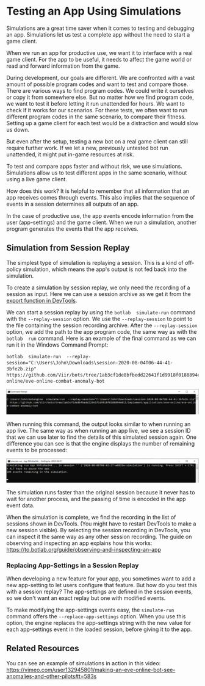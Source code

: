 # Testing an App Using Simulations

Simulations are a great time saver when it comes to testing and debugging an app. Simulations let us test a complete app without the need to start a game client.

When we run an app for productive use, we want it to interface with a real game client. For the app to be useful, it needs to affect the game world or read and forward information from the game.

During development, our goals are different. We are confronted with a vast amount of possible program codes and want to test and compare those. There are various ways to find program codes. We could write it ourselves or copy it from somewhere else. But no matter how we find program code, we want to test it before letting it run unattended for hours. We want to check if it works for our scenarios. For these tests, we often want to run different program codes in the same scenario, to compare their fitness. Setting up a game client for each test would be a distraction and would slow us down.

But even after the setup, testing a new bot on a real game client can still require further work. If we let a new, previously untested bot run unattended, it might put in-game resources at risk.

To test and compare apps faster and without risk, we use simulations. Simulations allow us to test different apps in the same scenario, without using a live game client.

How does this work? It is helpful to remember that all information that an app receives comes through events. This also implies that the sequence of events in a session determines all outputs of an app.

In the case of productive use, the app events encode information from the user (app-settings) and the game client. When we run a simulation, another program generates the events that the app receives.

## Simulation from Session Replay

The simplest type of simulation is replaying a session. This is a kind of off-policy simulation, which means the app's output is not fed back into the simulation.

To create a simulation by session replay, we only need the recording of a session as input. Here we can use a session archive as we get it from the [export function in DevTools](https://to.botlab.org/guide/how-to-report-an-issue-with-an-app-or-request-a-new-feature).

We can start a session replay by using the `botlab  simulate-run` command with the `--replay-session` option. We use the `--replay-session` to point to the file containing the session recording archive. After the `--replay-session` option, we add the path to the app program code, the same way as with the `botlab  run` command.
Here is an example of the final command as we can run it in the Windows Command Prompt:

```
botlab  simulate-run  --replay-session="C:\Users\John\Downloads\session-2020-08-04T06-44-41-3bfe2b.zip"  https://github.com/Viir/bots/tree/1ab3cf1de8bfbedd22641f1d9918f0188894e013/implement/applications/eve-online/eve-online-combat-anomaly-bot
```

![command to simulate-run in Command Prompt](./image/2020-08-08-simulate-run-cmd.png)

When running this command, the output looks similar to when running an app live. The same way as when running an app live, we see a session ID that we can use later to find the details of this simulated session again. One difference you can see is that the engine displays the number of remaining events to be processed:

![engine displays progress during simulate-run](./image/2020-08-08-simulate-run-progress.png)

The simulation runs faster than the original session because it never has to wait for another process, and the passing of time is encoded in the app event data.

When the simulation is complete, we find the recording in the list of sessions shown in DevTools. (You might have to restart DevTools to make a new session visible). By selecting the session recording in DevTools, you can inspect it the same way as any other session recording. The guide on observing and inspecting an app explains how this works: https://to.botlab.org/guide/observing-and-inspecting-an-app

### Replacing App-Settings in a Session Replay

When developing a new feature for your app, you sometimes want to add a new app-setting to let users configure that feature. But how do you test this with a session replay? The app-settings are defined in the session events, so we don't want an exact replay but one with modified events.

To make modifying the app-settings events easy, the `simulate-run` command offers the `--replace-app-settings` option. When you use this option, the engine replaces the app-settings string with the new value for each app-settings event in the loaded session, before giving it to the app.

## Related Resources

You can see an example of simulations in action in this video: https://vimeo.com/user132945801/making-an-eve-online-bot-see-anomalies-and-other-pilots#t=583s
